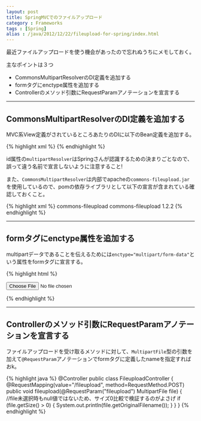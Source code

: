 ```yaml
---
layout: post
title: SpringMVCでのファイルアップロード
category : Frameworks
tags : [Spring]
alias : /java/2012/12/22/fileupload-for-spring/index.html
---
```


最近ファイルアップロードを使う機会があったので忘れぬうちにメモしておく。

主なポイントは３つ

* CommonsMultipartResolverのDI定義を追加する
* formタグにenctype属性を追加する
* Controllerのメソッド引数にRequestParamアノテーションを宣言する

---------
## CommonsMultipartResolverのDI定義を追加する

MVC系View定義がされているところあたりのDIに以下のBean定義を追加する。  

{% highlight xml %}
<bean id="multipartResolver"
    class="org.springframework.web.multipart.commons.CommonsMultipartResolver">
    <property name="maxUploadSize" value="100000"/>
</bean>
{% endhighlight %}

id属性の`multipartResolver`はSpringさんが認識するための決まりごとなので、  
誤って違う名前で宣言しないように注意すること!

また、`CommonsMultipartResolver`は内部でapacheの`commons-fileupload.jar`を使用しているので、pomの依存ライブラリとして以下の宣言が含まれている確認しておくこと。

{% highlight xml %}
<dependency>
	<groupId>commons-fileupload</groupId>
	<artifactId>commons-fileupload</artifactId>
	<version>1.2.2</version>
</dependency>
{% endhighlight %}

---------
## formタグにenctype属性を追加する

multipartデータであることを伝えるためには`enctype="multipart/form-data"`という属性をformタグに宣言する。

{% highlight html %}
<form method="post" action="/fileupload" enctype="multipart/form-data">
	<input type="file" name="fileupload">
</form>
{% endhighlight %}

---------
## Controllerのメソッド引数にRequestParamアノテーションを宣言する

ファイルアップロードを受け取るメソッドに対して、`MultipartFile`型の引数を加えて`@RequestParam`アノテーションでformタグに定義したnameを指定すればおk。

{% highlight java %}
@Controller
public class FileuploadController {
	@RequestMapping(value="/fileupload", method=RequestMethod.POST)
	public void fileupload(@RequestParam("fileupload") MultipartFile file) {
		//file未選択時もnull値ではないため、サイズ0比較で検証するのがよさげ
		if (file.getSize() > 0) {
			System.out.println(file.getOriginalFilename());
		}
	}
}
{% endhighlight %}





